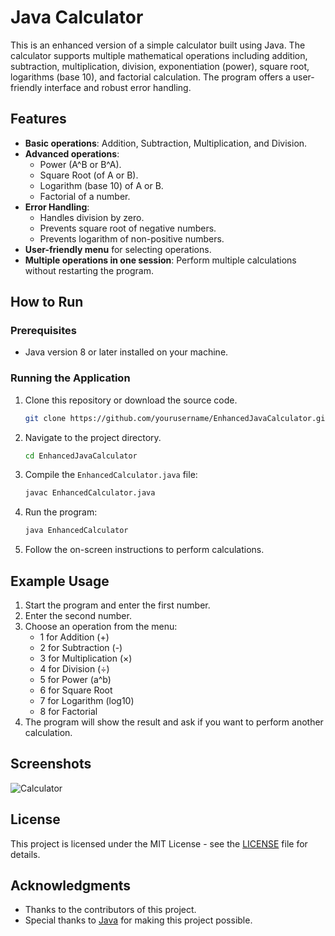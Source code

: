 # Java Calculator

This is an enhanced version of a simple calculator built using Java. The calculator supports multiple mathematical operations including addition, subtraction, multiplication, division, exponentiation (power), square root, logarithms (base 10), and factorial calculation. The program offers a user-friendly interface and robust error handling.

## Features

- **Basic operations**: Addition, Subtraction, Multiplication, and Division.
- **Advanced operations**: 
  - Power (A^B or B^A).
  - Square Root (of A or B).
  - Logarithm (base 10) of A or B.
  - Factorial of a number.
- **Error Handling**: 
  - Handles division by zero.
  - Prevents square root of negative numbers.
  - Prevents logarithm of non-positive numbers.
- **User-friendly menu** for selecting operations.
- **Multiple operations in one session**: Perform multiple calculations without restarting the program.
  
## How to Run

### Prerequisites

- Java version 8 or later installed on your machine.
  
### Running the Application

1. Clone this repository or download the source code.

    ```bash
    git clone https://github.com/yourusername/EnhancedJavaCalculator.git
    ```

2. Navigate to the project directory.

    ```bash
    cd EnhancedJavaCalculator
    ```

3. Compile the `EnhancedCalculator.java` file:

    ```bash
    javac EnhancedCalculator.java
    ```

4. Run the program:

    ```bash
    java EnhancedCalculator
    ```

5. Follow the on-screen instructions to perform calculations.

## Example Usage

1. Start the program and enter the first number.
2. Enter the second number.
3. Choose an operation from the menu:
   - 1 for Addition (+)
   - 2 for Subtraction (-)
   - 3 for Multiplication (×)
   - 4 for Division (÷)
   - 5 for Power (a^b)
   - 6 for Square Root
   - 7 for Logarithm (log10)
   - 8 for Factorial
4. The program will show the result and ask if you want to perform another calculation.

## Screenshots

![Calculator](screenshot.png)

## License

This project is licensed under the MIT License - see the [LICENSE](LICENSE) file for details.

## Acknowledgments

- Thanks to the contributors of this project.
- Special thanks to [Java](https://www.java.com/en/) for making this project possible.
